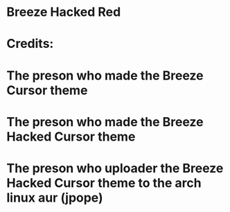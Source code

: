 # Breeze Hacked Red

# Credits:
# The preson who made the Breeze Cursor theme
# The preson who made the Breeze Hacked Cursor theme
# The preson who uploader the Breeze Hacked Cursor theme to the arch linux aur (jpope)
